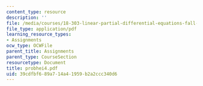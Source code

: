 ```yaml
---
content_type: resource
description: ''
file: /media/courses/18-303-linear-partial-differential-equations-fall-2006/39cdfbf689a714a41959b2a2ccc340d6_probhei4.pdf
file_type: application/pdf
learning_resource_types:
- Assignments
ocw_type: OCWFile
parent_title: Assignments
parent_type: CourseSection
resourcetype: Document
title: probhei4.pdf
uid: 39cdfbf6-89a7-14a4-1959-b2a2ccc340d6
---
```

